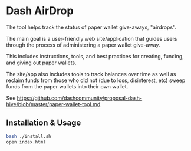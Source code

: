 Dash AirDrop
============

The tool helps track the status of paper wallet give-aways, "airdrops".

The main goal is a user-friendly web site/application that guides users through the process of administering a paper wallet give-away.

This includes instructions, tools, and best practices for creating, funding, and giving out paper wallets.

The site/app also includes tools to track balances over time as well as reclaim funds from those who did not (due to loss, disinterest, etc) sweep funds from the paper wallets into their own wallet.

See https://github.com/dashcommunity/proposal-dash-hive/blob/master/paper-wallet-tool.md

Installation & Usage
-------

```bash
bash ./install.sh
open index.html
```
